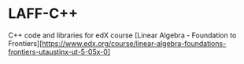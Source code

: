 # LAFF-C++

C++ code and libraries for edX course [Linear Algebra - Foundation to Frontiers][https://www.edx.org/course/linear-algebra-foundations-frontiers-utaustinx-ut-5-05x-0]
